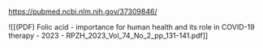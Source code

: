 
https://pubmed.ncbi.nlm.nih.gov/37309846/

![[(PDF) Folic acid - importance for human health and its role in COVID-19 therapy - 2023 - RPZH_2023_Vol_74_No_2_pp_131-141.pdf]]
